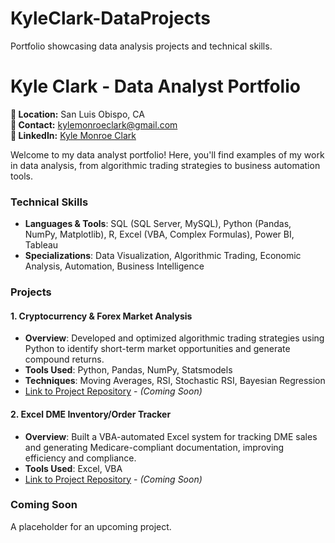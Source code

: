 # KyleClark-DataProjects
Portfolio showcasing data analysis projects and technical skills.

# Kyle Clark - Data Analyst Portfolio

**📍 Location:** San Luis Obispo, CA  
**📧 Contact:** [kylemonroeclark@gmail.com](mailto:kylemonroeclark@gmail.com)  
**🔗 LinkedIn:** [Kyle Monroe Clark](https://www.linkedin.com/in/kylemonroeclark/)

Welcome to my data analyst portfolio! Here, you'll find examples of my work in data analysis, from algorithmic trading strategies to business automation tools.

### Technical Skills

- **Languages & Tools**: SQL (SQL Server, MySQL), Python (Pandas, NumPy, Matplotlib), R, Excel (VBA, Complex Formulas), Power BI, Tableau
- **Specializations**: Data Visualization, Algorithmic Trading, Economic Analysis, Automation, Business Intelligence

### Projects

#### 1. Cryptocurrency & Forex Market Analysis
- **Overview**: Developed and optimized algorithmic trading strategies using Python to identify short-term market opportunities and generate compound returns.
- **Tools Used**: Python, Pandas, NumPy, Statsmodels
- **Techniques**: Moving Averages, RSI, Stochastic RSI, Bayesian Regression
- [Link to Project Repository](#) - _(Coming Soon)_

#### 2. Excel DME Inventory/Order Tracker
- **Overview**: Built a VBA-automated Excel system for tracking DME sales and generating Medicare-compliant documentation, improving efficiency and compliance.
- **Tools Used**: Excel, VBA
- [Link to Project Repository](#) - _(Coming Soon)_

### Coming Soon

A placeholder for an upcoming project.
